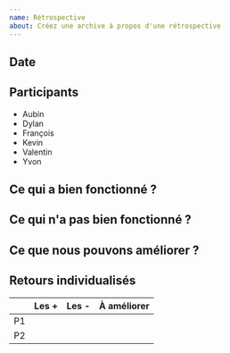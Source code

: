```yaml
---
name: Rétrospective
about: Créez une archive à propos d'une rétrospective
---
```


## Date

<!-- Inscrivez la date de la rétrospective au format 01 janvier 2021 -->

## Participants

<!-- Retirer de la liste les personnes non-présentes -->

- Aubin
- Dylan
- François
- Kevin
- Valentin
- Yvon

## Ce qui a bien fonctionné ?

<!-- Listez les trois points où nous avons été performants et sur lesquels l'équipe s'accorde -->

## Ce qui n'a pas bien fonctionné ?

<!-- Listez les trois points où nous n'avons pas été inefficaces et sur lesquels l'équipe s'accorde -->

## Ce que nous pouvons améliorer ?

<!-- Listez les trois points où nous aurions pu mieux faire et sur lesquels l'équipe s'accorde -->

## Retours individualisés

<!-- Rapportez les retours individuels de manière anonymisée -->

|     | Les + | Les - | À améliorer |
| --- | ----- | ----- | ----------- |
| P1  | | | | |
| P2  | | | | |
